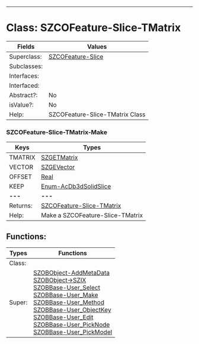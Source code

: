 ---------

# Class:	SZCOFeature-Slice-TMatrix

| Fields | Values |
| --------- | --------- |
| Superclass: | [SZCOFeature-Slice](SZCOFeature-Slice.html) |
| Subclasses: |  |
| Interfaces: |  |
| Interfaced: |  |
| Abstract?: | No |
| isValue?: | No |
| Help: | SZCOFeature-Slice-TMatrix Class |

### SZCOFeature-Slice-TMatrix-Make

| Keys | Types |
| --------- | --------- |
| TMATRIX | [SZGETMatrix](SZGETMatrix.html) |
| VECTOR | [SZGEVector](SZGEVector.html) |
| OFFSET | [Real](Real.html) |
| KEEP | [Enum-AcDb3dSolidSlice](Enum-AcDb3dSolidSlice.html) |
| **---** | **---** |
| Returns: | [SZCOFeature-Slice-TMatrix](SZCOFeature-Slice-TMatrix.html) |
| Help: | Make a SZCOFeature-Slice-TMatrix |


## Functions:

| Types | Functions |
| --------- | --------- |
| Class: |  |
| Super: | [SZOBObject-AddMetaData](SZOBObject.html) <br> [SZOBObject->SZIX](SZOBObject.html) <br> [SZOBBase-User_Select](SZOBBase.html) <br> [SZOBBase-User_Make](SZOBBase.html) <br> [SZOBBase-User_Method](SZOBBase.html) <br> [SZOBBase-User_ObjectKey](SZOBBase.html) <br> [SZOBBase-User_Edit](SZOBBase.html) <br> [SZOBBase-User_PickNode](SZOBBase.html) <br> [SZOBBase-User_PickModel](SZOBBase.html) |


